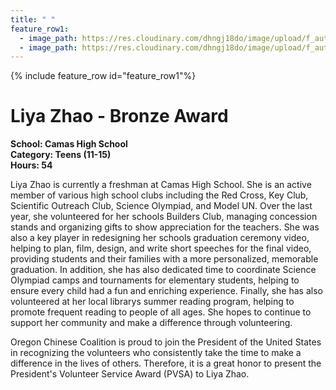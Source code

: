 ```yaml
---
title: " "
feature_row1:
  - image_path: https://res.cloudinary.com/dhngj18do/image/upload/f_auto,q_auto/v1/images/pvsa/2024_Zhao_Liya
  - image_path: https://res.cloudinary.com/dhngj18do/image/upload/f_auto,q_auto/v1/images/activities/year_2024
---
```


{% include feature_row id="feature_row1"%}

# Liya Zhao - Bronze Award

**School: Camas High School**  
**Category: Teens (11-15)**  
**Hours: 54**  

Liya Zhao is currently a freshman at Camas High School. She is an active member of various
high school clubs including the Red Cross, Key Club, Scientific Outreach Club, Science
Olympiad, and Model UN. Over the last year, she volunteered for her schools Builders Club,
managing concession stands and organizing gifts to show appreciation for the teachers. She
was also a key player in redesigning her schools graduation ceremony video, helping to plan,
film, design, and write short speeches for the final video, providing students and their families
with a more personalized, memorable graduation. In addition, she has also dedicated time to
coordinate Science Olympiad camps and tournaments for elementary students, helping to
ensure every child had a fun and enriching experience. Finally, she has also volunteered at her
local librarys summer reading program, helping to promote frequent reading to people of all
ages. She hopes to continue to support her community and make a difference through
volunteering.

Oregon Chinese Coalition is proud to join the President of the United States in recognizing the volunteers who consistently take the time to make a difference in the lives of others. Therefore, it is a great honor to present the President's Volunteer Service Award (PVSA) to Liya Zhao.

